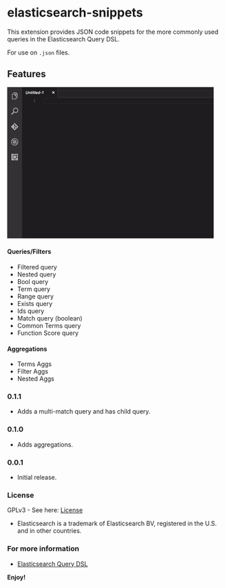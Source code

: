 # elasticsearch-snippets

This extension provides JSON code snippets for the more commonly used queries in the Elasticsearch Query DSL.

For use on `.json` files. 

## Features

![in action](https://raw.githubusercontent.com/andricDu/elasticsearch-snippets/master/images/action.gif)

#### Queries/Filters
* Filtered query
* Nested query
* Bool query
* Term query
* Range query
* Exists query
* Ids query
* Match query (boolean)
* Common Terms query
* Function Score query

#### Aggregations
* Terms Aggs
* Filter Aggs
* Nested Aggs

### 0.1.1

 - Adds a multi-match query and has child query.

### 0.1.0

 - Adds aggregations.

### 0.0.1

 - Initial release.

### License

GPLv3 - See here: [License](https://github.com/andricDu/elasticsearch-snippets/blob/master/LICENSE.md)

* Elasticsearch is a trademark of Elasticsearch BV, registered in the U.S. and in other countries.

### For more information

* [Elasticsearch Query DSL](https://www.elastic.co/guide/en/elasticsearch/reference/current/query-dsl.html)

**Enjoy!**